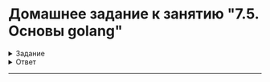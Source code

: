 # Домашнее задание к занятию "7.5. Основы golang"

<details>
  <summary>Задание</summary>

С `golang` в рамках курса, мы будем работать не много, поэтому можно использовать любой IDE. 
Но рекомендуем ознакомиться с [GoLand](https://www.jetbrains.com/ru-ru/go/).  

## Задача 1. Установите golang.
1. Воспользуйтесь инструкций с официального сайта: [https://golang.org/](https://golang.org/).
2. Так же для тестирования кода можно использовать песочницу: [https://play.golang.org/](https://play.golang.org/).

## Задача 2. Знакомство с gotour.
У Golang есть обучающая интерактивная консоль [https://tour.golang.org/](https://tour.golang.org/). 
Рекомендуется изучить максимальное количество примеров. В консоли уже написан необходимый код, 
осталось только с ним ознакомиться и поэкспериментировать как написано в инструкции в левой части экрана.  

## Задача 3. Написание кода. 
Цель этого задания закрепить знания о базовом синтаксисе языка. Можно использовать редактор кода 
на своем компьютере, либо использовать песочницу: [https://play.golang.org/](https://play.golang.org/).

1. Напишите программу для перевода метров в футы (1 фут = 0.3048 метр). Можно запросить исходные данные 
у пользователя, а можно статически задать в коде.
    Для взаимодействия с пользователем можно использовать функцию `Scanf`:
    ```
    package main
    
    import "fmt"
    
    func main() {
        fmt.Print("Enter a number: ")
        var input float64
        fmt.Scanf("%f", &input)
    
        output := input * 2
    
        fmt.Println(output)    
    }
    ```
 
1. Напишите программу, которая найдет наименьший элемент в любом заданном списке, например:
    ```
    x := []int{48,96,86,68,57,82,63,70,37,34,83,27,19,97,9,17,}
    ```
1. Напишите программу, которая выводит числа от 1 до 100, которые делятся на 3. То есть `(3, 6, 9, …)`.

В виде решения ссылку на код или сам код. 

## Задача 4. Протестировать код (не обязательно).

Создайте тесты для функций из предыдущего задания. 

</details>

<details>
  <summary>Ответ</summary>

## Задача 1. Установите golang.
#### 1. Воспользуйтесь инструкций с официального сайта: [https://golang.org/](https://golang.org/).

* Скачаем архив с `golang` со [страницы установки](https://go.dev/doc/install).
* Удалим старую установку:
```shell
$ rm -rf /usr/local/go
```

* Распакуем архив с `golang`:
```shell
$ sudo tar -C /usr/local -xzf go1.18.3.linux-amd64.tar.gz
```

* Добавим `/usr/local/go/bin` в `PATH`:
```shell
export PATH=$PATH:/usr/local/go/bin
```

* Проверим установку:
```shell
$ go version
go version go1.18.3 linux/amd64
```

#### 2. Так же для тестирования кода можно использовать песочницу: [https://play.golang.org/](https://play.golang.org/).

`OK`

---

## Задача 2. Знакомство с gotour.
У Golang есть обучающая интерактивная консоль [https://tour.golang.org/](https://tour.golang.org/). 
Рекомендуется изучить максимальное количество примеров. В консоли уже написан необходимый код, 
осталось только с ним ознакомиться и поэкспериментировать как написано в инструкции в левой части экрана.

`OK`

---

## Задача 3. Написание кода. 

Используем песочницу для написания кода: [https://play.golang.org/](https://play.golang.org/).

#### 1. Напишем программу для перевода метров в футы (1 фут = 0.3048 метр). Запросим исходные данные у пользователя.

* [Текст программы.](./src/hw75-golang/task1/hw75-golang-task1.go)
 
* Результат работы программы:
```shell
$ go run ~/gocode/netology/1/hw75-terraform-golang-1.go 
Введите количество метров: 100
В 100 метрах: 30.48 футов.
```

#### 2. Напишем программу, которая найдет наименьший элемент в любом заданном списке, например:

* [Текст программы.](./src/hw75-golang/task2/hw75-golang-task2.go)

* Результат работы программы:
```shell
$ go run ~/gocode/netology/2/hw75-terraform-golang-2.go 
Заданный список:  [48 96 86 68 57 82 63 70 37 34 83 27 19 97 9 17]
Наименьший элемент в заданном списке: 9.
```


#### 3. Напишите программу, которая выводит числа от 1 до 100, которые делятся на 3. То есть `(3, 6, 9, …)`.

* [Текст программы.](./src/hw75-golang/task3/hw75-golang-task3.go)

* Результат работы программы:
```shell
$ go run ~/gocode/netology/3/hw75-terraform-golang-3.go 
Числа от 1 до 100, которые делятся на 3: 
3 6 9 12 15 18 21 24 27 30 33 36 39 42 45 48 51 54 57 60 63 66 69 72 75 78 81 84 87 90 93 96 99
```

---

## Задача 4. Протестировать код.

Создадим тесты для функций из предыдущего задания.

[Тест к первой задаче.](./src/hw75-golang/task1/hw75-golang-task1_test.go)

[Тест ко второй задаче.](./src/hw75-golang/task2/hw75-golang-task2_test.go)

[Тест к третьей задаче.](./src/hw75-golang/task3/hw75-golang-task3_test.go)

</details>

---